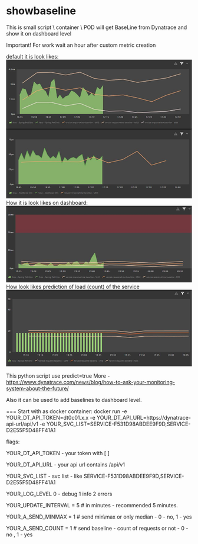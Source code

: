 # showbaseline
This is small script \ container \ POD will get BaseLine from Dynatrace and show it on dashboard level

Important! For work wait an hour after custom metric creation 

default it is look likes:
![Default looks](https://github.com/43034r/showbaseline/raw/main/img/default.JPG)
How it is look likes on dashboard:
![Count looks](https://github.com/43034r/showbaseline/raw/main/img/response.JPG)
How look likes prediction of load (count) of the service
![Count looks](https://github.com/43034r/showbaseline/raw/main/img/count.JPG)

This python script use predict=true More - https://www.dynatrace.com/news/blog/how-to-ask-your-monitoring-system-about-the-future/

Also it can be used to add baselines to dashboard level.

=== Start with as docker container:
docker run -e YOUR_DT_API_TOKEN=dt0c01.x.x -e YOUR_DT_API_URL=https://dynatrace-api-url/api/v1 -e YOUR_SVC_LIST=SERVICE-F531D98ABDEE9F9D,SERVICE-D2E55F5D48FF41A1

flags:

YOUR_DT_API_TOKEN - your token with [ ]

YOUR_DT_API_URL - your api url contains /api/v1

YOUR_SVC_LIST - svc list - like SERVICE-F531D98ABDEE9F9D,SERVICE-D2E55F5D48FF41A1

YOUR_LOG_LEVEL  0 - debug 1 info 2 errors

YOUR_UPDATE_INTERVAL = 5 # in minutes - recommended 5 minutes.

YOUR_A_SEND_MINMAX = 1 # send min\max or only median - 0 - no, 1 - yes

YOUR_A_SEND_COUNT = 1 # send baseline - count of requests or not - 0 - no , 1 - yes





